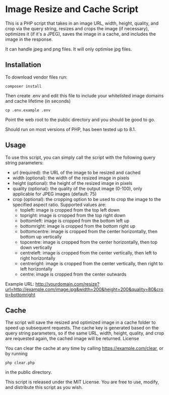 # Image Resize and Cache Script

This is a PHP script that takes in an image URL, width, height, quality, and crop via the query string, resizes and crops the image (if necessary), optimizes it (if it's a JPEG), saves the image in a cache, and includes the image in the response.

It can handle jpeg and png files. It will only optimise jpg files.

## Installation

To download vendor files run:

`composer install`

Then create .env and edit this file to include your whitelisted image domains and cache lifetime (in seconds)

`cp .env.example .env`

Point the web root to the public directory and you should be good to go.

Should run on most versions of PHP, has been tested up to 8.1.

## Usage

To use this script, you can simply call the script with the following query string parameters:

* url (required): the URL of the image to be resized and cached
* width (optional): the width of the resized image in pixels
* height (optional): the height of the resized image in pixels
* quality (optional): the quality of the output image (0-100), only applicable for JPEG images (default: 75)
* crop (optional): the cropping option to be used to crop the image to the specified aspect ratio. Supported values are:
    * topleft: image is cropped from the top left down
    * topright: image is cropped from the top right down
    * bottomleft: image is cropped from the bottom left up
    * bottomright: image is cropped from the bottom right up
    * bottomcentre: image is cropped from the center horizontally, then bottom up vertically
    * topcentre: image is cropped from the center horizontally, then top down vertically
    * centreleft: image is cropped from the center vertically, then left to right horizontally
    * centreright: image is cropped from the center vertically, then right to left horizontally
    * centre: image is cropped from the center outwards

Example URL: http://yourdomain.com/resize?url=http://example.com/image.jpg&width=200&height=200&quality=80&crop=bottomright

## Cache

The script will save the resized and optimized image in a cache folder to speed up subsequent requests. The cache key is generated based on the query string parameters, so if the same URL, width, height, quality, and crop are requested again, the cached image will be returned.
License

You can clear the cache at any time by calling https://example.com/clear, or by running

`php clear.php` 

in the public directory.

This script is released under the MIT License. You are free to use, modify, and distribute this script as you wish.

